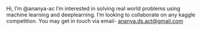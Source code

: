  Hi, I’m @ananya-ac
 I’m interested in solving real world problems using machine learning and deeplearning. 
 I’m looking to collaborate on any kaggle competition. You may get in touch via email- ananya.ds.act@gmail.com
